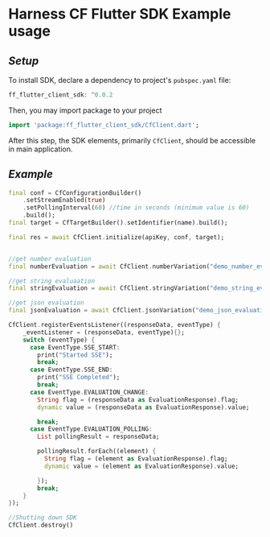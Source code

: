 Harness CF Flutter SDK Example usage
========================

## _Setup_

To install SDK, declare a dependency to project's `pubspec.yaml` file:
```Dart
ff_flutter_client_sdk: ^0.0.2
```

Then, you may import package to your project
```Dart
import 'package:ff_flutter_client_sdk/CfClient.dart';
```

After this step, the SDK elements, primarily `CfClient`, should be accessible in main application.

## **_Example_**

```Dart
final conf = CfConfigurationBuilder()
    .setStreamEnabled(true)
    .setPollingInterval(60) //time in seconds (minimum value is 60)
    .build();
final target = CfTargetBuilder().setIdentifier(name).build();

final res = await CfClient.initialize(apiKey, conf, target);


//get number evaluation
final numberEvaluation = await CfClient.numberVariation("demo_number_evaluation", 0);

//get string evaluaation
final stringEvaluation = await CfClient.stringVariation("demo_string_evaluation", "default");

//get json evaluation
final jsonEvaluation = await CfClient.jsonVariation("demo_json_evaluation", {});

CfClient.registerEventsListener((responseData, eventType) {
    _eventListener = (responseData, eventType){};
    switch (eventType) {
      case EventType.SSE_START:
        print("Started SSE");
        break;
      case EventType.SSE_END:
        print("SSE Completed");
        break;
      case EventType.EVALUATION_CHANGE:
        String flag = (responseData as EvaluationResponse).flag;
        dynamic value = (responseData as EvaluationResponse).value;

        break;
      case EventType.EVALUATION_POLLING:
        List pollingResult = responseData;

        pollingResult.forEach((element) {
          String flag = (element as EvaluationResponse).flag;
          dynamic value = (element as EvaluationResponse).value;

        });
        break;
    }
});

//Shutting down SDK
CfClient.destroy()

```
